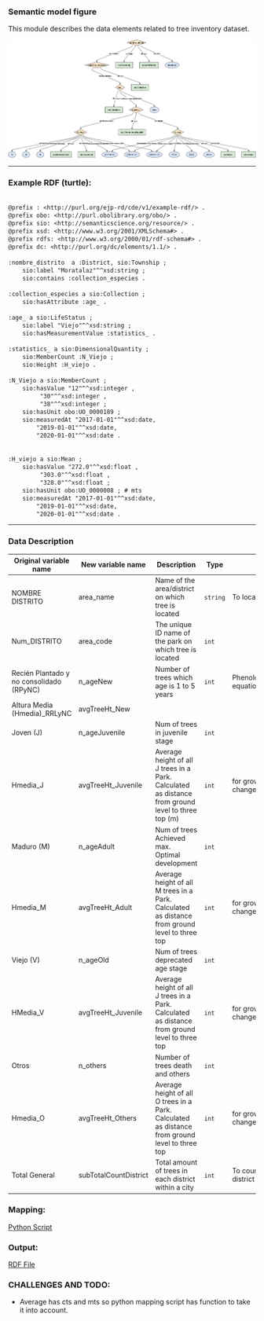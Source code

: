 ### Semantic model figure

This module describes the data elements related to tree inventory dataset.


<p align="center">
    <a href="../images/arbolado_4.png" target="_blank">
        <img src="../images/arbolado_4.png">
    </a>
</p>

***

### Example RDF (turtle):

```ttl

@prefix : <http://purl.org/ejp-rd/cde/v1/example-rdf/> .
@prefix obo: <http://purl.obolibrary.org/obo/> .
@prefix sio: <http://semanticscience.org/resource/> .
@prefix xsd: <http://www.w3.org/2001/XMLSchema#> .
@prefix rdfs: <http://www.w3.org/2000/01/rdf-schema#> .
@prefix dc: <http://purl.org/dc/elements/1.1/> .

:nombre_distrito  a :District, sio:Township ;
    sio:label "Moratalaz"^^xsd:string ;
    sio:contains :collection_especies .

:collection_especies a sio:Collection ;
    sio:hasAttribute :age_ .

:age_ a sio:LifeStatus ;
    sio:label "Viejo"^^xsd:string ;
    sio:hasMeasurementValue :statistics_ .

:statistics_ a sio:DimensionalQuantity ;
    sio:MemberCount :N_Viejo ;
    sio:Height :H_viejo .

:N_Viejo a sio:MemberCount ;
    sio:hasValue "12"^^xsd:integer ,
         "30"^^xsd:integer ,
         "38"^^xsd:integer ;
    sio:hasUnit obo:UO_0000189 ;
    sio:measuredAt "2017-01-01"^^xsd:date,
        "2019-01-01"^^xsd:date,
        "2020-01-01"^^xsd:date .


:H_viejo a sio:Mean ;
    sio:hasValue "272.0"^^xsd:float ,
         "303.0"^^xsd:float ,
         "328.0"^^xsd:float ;
    sio:hasUnit obo:UO_0000008 ; # mts
    sio:measuredAt "2017-01-01"^^xsd:date,
        "2019-01-01"^^xsd:date,
        "2020-01-01"^^xsd:date .

```

***

### Data Description
  
| Original variable name                   | New variable name     | Description                                                  | Type   | Use                            |
| ---------------------------------------- | --------------------- | ------------------------------------------------------------ | ------ | ------------------------------ |
| NOMBRE DISTRITO                          | area_name             | Name of the area/district on which tree is located           | `string` | To locate the park             |
| Num_DISTRITO                             | area_code             | The unique ID name of the park on which tree is located      | `int`    |                                |
| Recién Plantado y no consolidado (RPyNC) | n_ageNew              | Number of trees which age is 1 to 5 years                    | `int`    | Phenology/allometric equations |
| Altura Media (Hmedia)_RRLyNC             | avgTreeHt_New         |                                                              |        |                                |
| Joven (J)                                | n_ageJuvenile         | Num of trees in juvenile stage                               | `int`    |                                |
| Hmedia_J                                 | avgTreeHt_Juvenile    | Average height of all J trees in a Park. Calculated as distance from ground level to three top (m) | `int`    | for growth curve or change     |
| Maduro (M)                               | n_ageAdult            | Num of trees Achieved max. Optimal development               | `int`    |                                |
| Hmedia_M                                 | avgTreeHt_Adult       | Average height of all M trees in a Park. Calculated as distance from ground level to three top | `int`    | for growth curve or change     |
| Viejo (V)                                | n_ageOld              | Num of trees deprecated age stage                            | `int`    |                                |
| HMedia_V                                 | avgTreeHt_Juvenile    | Average height of all J trees in a Park. Calculated as distance from ground level to three top | `int`    | for growth curve or change     |
| Otros                                    | n_others              | Number of trees death and others                             | `int`    |                                |
| Hmedia_O                                 | avgTreeHt_Others      | Average height of all O trees in a Park. Calculated as distance from ground level to three top | `int`    | for growth curve or change     |
| Total General                            | subTotalCountDistrict | Total amount of trees in each district within a city         | `int`    | To count/agg per district      |


### Mapping:
[Python Script](https://github.com/carlosug/opengov-kg/blob/main/etl/generate_rdf4.py)
### Output:
[RDF File](https://github.com/carlosug/opengov-kg/blob/main/etl/outputs/rdflib-output4.ttl)

### CHALLENGES AND TODO:
* Average has cts and mts so python mapping script has function to take it into account.
